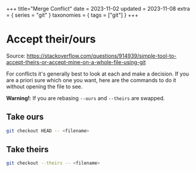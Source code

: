 +++
title="Merge Conflict"
date = 2023-11-02
updated = 2023-11-08
extra = { series = "git" }
taxonomies = { tags = ["git"] }
+++

# Accept their/ours

Source: <https://stackoverflow.com/questions/914939/simple-tool-to-accept-theirs-or-accept-mine-on-a-whole-file-using-git>

For conflicts it's generally best to look at each and make a decision.
If you are a priori sure which one you want, here are the commands to do it without opening the file to see.

**Warning!**: If you are rebasing `--ours` and `--theirs` are swapped.

## Take ours

```sh
git checkout HEAD -- <filename>
```

## Take theirs

```sh
git checkout --theirs -- <filename>
```
